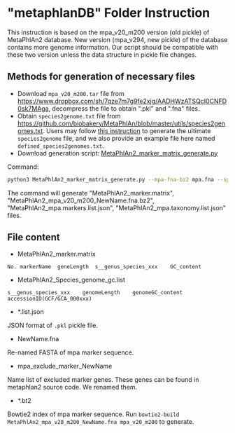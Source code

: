 # "metaphlanDB" Folder Instruction

This instruction is based on the mpa\_v20\_m200 version (old pickle) of MetaPhlAn2 database. New version (mpa\_v294, new pickle) of the database contains more genome information. Our script should be compatible with these two version unless the data structure in pickle file changes.

## Methods for generation of necessary files

+ Download `mpa_v20_m200.tar` file from <https://www.dropbox.com/sh/7qze7m7g9fe2xjg/AADHWzATSQcI0CNFD0sk7MAga>, decompress the file to obtain ".pkl" and ".fna" files.
+ Obtain `species2genome.txt` file from <https://github.com/biobakery/MetaPhlAn/blob/master/utils/species2genomes.txt>. Users may follow [this instruction](https://github.com/BGI-flexlab/SOAPMetaS/blob/dev_maple/utils/Species2genome_txt_generation.md) to generate the ultimate `species2genome` file, and we also provide an example file here named `defined_species2genomes.txt`.
+ Download generation script: [MetaPhlAn2\_marker\_matrix\_generate.py](https://github.com/BGI-flexlab/SOAPMetaS/blob/dev_maple/utils/MetaPhlAn2_marker_matrix_generate.py)

Command:

```Bash
python3 MetaPhlAn2_marker_matrix_generate.py --mpa-fna-bz2 mpa.fna --species2genome defined_species2genomes.txt --mpa-pickle mpa.pkl --old-pickle # delete this options for new version
```

The command will generate "MetaPhlAn2\_marker.matrix", "MetaPhlAn2\_mpa\_v20\_m200\_NewName.fna.bz2", "MetaPhlAn2\_mpa.markers.list.json", "MetaPhlAn2\_mpa.taxonomy.list.json" files.

## File content

+ MetaPhlAn2\_marker.matrix

```Text
No.	markerName	geneLength	s__genus_species_xxx	GC_content
```

+ MetaPhlAn2\_Species\_genome\_gc.list

```Text
s__genus_species_xxx	genomeLength	genomeGC_content	accessionID(GCF/GCA_000xxx)
```

+ \*.list.json

JSON format of `.pkl` pickle file.

+ NewName.fna

Re-named FASTA of mpa marker sequence.

+ mpa\_exclude\_marker\_NewName

Name list of excluded marker genes. These genes can be found in metaphlan2 source code. We renamed them.

+ \*.bt2

Bowtie2 index of mpa marker sequence. Run `bowtie2-build MetaPhlAn2_mpa_v20_m200_NewName.fna mpa_v20_m200` to generate.

